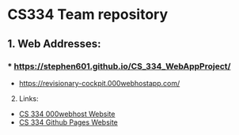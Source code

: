 # CS334 Team repository
## 1. Web Addresses:
###  * https://stephen601.github.io/CS_334_WebAppProject/
  * https://revisionary-cockpit.000webhostapp.com/

2. Links: 
  * [CS 334 000webhost Website](https://revisionary-cockpit.000webhostapp.com)
  * [CS 334 Github Pages Website](https://stephen601.github.io/CS_334_WebAppProject/)